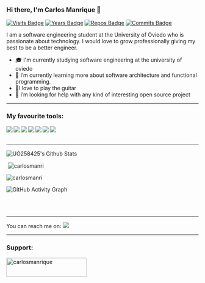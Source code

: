 ### Hi there, I'm Carlos Manrique 👋
[![Visits Badge](https://badges.pufler.dev/visits/carlosmanri/carlosmanri)](https://badges.pufler.dev)
[![Years Badge](https://badges.pufler.dev/years/carlosmanri)](https://badges.pufler.dev)
[![Repos Badge](https://badges.pufler.dev/repos/carlosmanri)](https://badges.pufler.dev)
[![Commits Badge](https://badges.pufler.dev/commits/monthly/carlosmanri)](https://badges.pufler.dev)

I am a software engineering student at the University of Oviedo who is passionate about technology. I would love to grow professionally giving my best to be a better engineer. 

  - :mortar_board: I'm currently studying software engineering at the university of oviedo
  - 🌱 I’m currently learning more about software architecture and functional programming.
  - :guitar:I love to play the guitar
  - 🤔 I’m looking for help with any kind of interesting open source project
---

### My favourite tools:
<img align="left" src="https://img.shields.io/badge/java-%23ED8B00.svg?&style=for-the-badge&logo=java&logoColor=white"/>
<img align="left" src="https://img.shields.io/badge/python%20-%2314354C.svg?&style=for-the-badge&logo=python&logoColor=white"/>
<img align="left" src="https://img.shields.io/badge/c%20-%2300599C.svg?&style=for-the-badge&logo=c&logoColor=white"/>
<img align="left" src="https://img.shields.io/badge/c%23%20-%23239120.svg?&style=for-the-badge&logo=c-sharp&logoColor=white"/>
<img align="left" src="https://img.shields.io/badge/scala-%23DC322F.svg?&style=for-the-badge&logo=scala&logoColor=white"/>
<img align="left" src="https://img.shields.io/badge/javascript%20-%23323330.svg?&style=for-the-badge&logo=javascript&logoColor=%23F7DF1E"/>
<img align="left" src="https://img.shields.io/badge/shell_script%20-%23121011.svg?&style=for-the-badge&logo=gnu-bash&logoColor=white"/>

<br />
<br />

---


<img align="center" alt="UO258425's Github Stats" src="https://github-readme-stats.vercel.app/api/top-langs/?username=uo258425&layout=compact" />


<p>&nbsp;<img align="center" src="https://github-readme-stats.vercel.app/api?username=carlosmanri&show_icons=true&locale=en" alt="carlosmanri" /></p>

<p><img align="center" src="https://github-readme-streak-stats.herokuapp.com/?user=carlosmanri&" alt="carlosmanri" /></p>

![GitHub Activity Graph](https://activity-graph.herokuapp.com/graph?username=carlosmanri)  

<br />
<br />

---
You can reach me on:  <a href="https://www.linkedin.com/in/carlos-manrique-enguita/">
<img src="https://img.shields.io/badge/linkedin%20-%230077B5.svg?&style=for-the-badge&logo=linkedin&logoColor=white"/></a>

---


<h3 align="left">Support:</h3>
<p><a href="https://www.buymeacoffee.com/carlosmanrique"> <img align="left" src="https://cdn.buymeacoffee.com/buttons/v2/default-yellow.png" height="50" width="210" alt="carlosmanrique" /></a></p><br><br>


